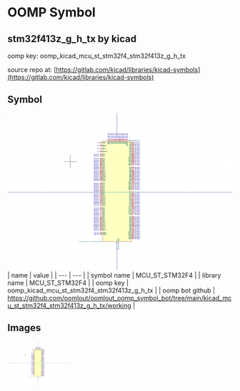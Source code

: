 # OOMP Symbol  
## stm32f413z_g_h_tx  by kicad  
  
oomp key: oomp_kicad_mcu_st_stm32f4_stm32f413z_g_h_tx  
  
source repo at: [https://gitlab.com/kicad/libraries/kicad-symbols](https://gitlab.com/kicad/libraries/kicad-symbols)  
## Symbol  
  
[![working.png](working_600.png)](working.png)  
| name | value | 
| --- | --- | 
| symbol name | MCU_ST_STM32F4 | 
| library name | MCU_ST_STM32F4 | 
| oomp key | oomp_kicad_mcu_st_stm32f4_stm32f413z_g_h_tx | 
| oomp bot github | https://github.com/oomlout/oomlout_oomp_symbol_bot/tree/main/kicad_mcu_st_stm32f4_stm32f413z_g_h_tx/working | 
## Images  
  
[![working.png](working_140.png)](working.png)  
